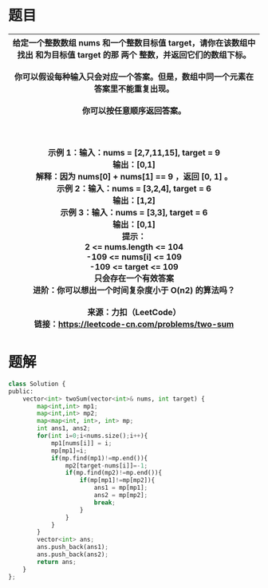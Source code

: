 # 题目

| 给定一个整数数组 nums 和一个整数目标值 target，请你在该数组中找出 和为目标值 target  的那 两个 整数，并返回它们的数组下标。<br/><br/>你可以假设每种输入只会对应一个答案。但是，数组中同一个元素在答案里不能重复出现。<br/><br/>你可以按任意顺序返回答案。<br/><br/> <br/><br/>示例 1：输入：nums = [2,7,11,15], target = 9<br/>输出：[0,1]<br/>解释：因为 nums[0] + nums[1] == 9 ，返回 [0, 1] 。<br/>示例 2：输入：nums = [3,2,4], target = 6<br/>输出：[1,2]<br/>示例 3：输入：nums = [3,3], target = 6<br/>输出：[0,1]<br/> 提示：<br/>2 <= nums.length <= 104<br/>-109 <= nums[i] <= 109<br/>-109 <= target <= 109<br/>只会存在一个有效答案<br/>进阶：你可以想出一个时间复杂度小于 O(n2) 的算法吗？<br/><br/>来源：力扣（LeetCode）<br/>链接：https://leetcode-cn.com/problems/two-sum |
| ------------------------------------------------------------ |



# 题解

```python
class Solution {
public:
    vector<int> twoSum(vector<int>& nums, int target) {
        map<int,int> mp1;
        map<int,int> mp2;
        map<map<int, int>, int> mp;
        int ans1, ans2;
        for(int i=0;i<nums.size();i++){
            mp1[nums[i]] = i;
            mp[mp1]=i;
            if(mp.find(mp1)!=mp.end()){
                mp2[target-nums[i]]=-1;
                if(mp.find(mp2)!=mp.end()){
                    if(mp[mp1]!=mp[mp2]){
                        ans1 = mp[mp1];
                        ans2 = mp[mp2];
                        break;
                    }
                }
            }
        }
        vector<int> ans;
        ans.push_back(ans1);
        ans.push_back(ans2);
        return ans;
    }
};
```

